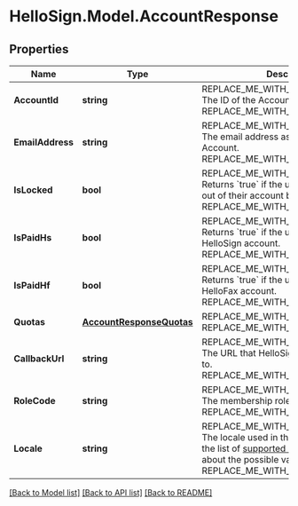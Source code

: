 # HelloSign.Model.AccountResponse

## Properties

Name | Type | Description | Notes
------------ | ------------- | ------------- | -------------
**AccountId** | **string** | REPLACE_ME_WITH_DESCRIPTION_BEGIN The ID of the Account REPLACE_ME_WITH_DESCRIPTION_END | [optional] 
**EmailAddress** | **string** | REPLACE_ME_WITH_DESCRIPTION_BEGIN The email address associated with the Account. REPLACE_ME_WITH_DESCRIPTION_END | [optional] 
**IsLocked** | **bool** | REPLACE_ME_WITH_DESCRIPTION_BEGIN Returns &#x60;true&#x60; if the user has been locked out of their account by a team admin. REPLACE_ME_WITH_DESCRIPTION_END | [optional] 
**IsPaidHs** | **bool** | REPLACE_ME_WITH_DESCRIPTION_BEGIN Returns &#x60;true&#x60; if the user has a paid HelloSign account. REPLACE_ME_WITH_DESCRIPTION_END | [optional] 
**IsPaidHf** | **bool** | REPLACE_ME_WITH_DESCRIPTION_BEGIN Returns &#x60;true&#x60; if the user has a paid HelloFax account. REPLACE_ME_WITH_DESCRIPTION_END | [optional] 
**Quotas** | [**AccountResponseQuotas**](AccountResponseQuotas.md) | REPLACE_ME_WITH_DESCRIPTION_BEGIN  REPLACE_ME_WITH_DESCRIPTION_END | [optional] 
**CallbackUrl** | **string** | REPLACE_ME_WITH_DESCRIPTION_BEGIN The URL that HelloSign events will &#x60;POST&#x60; to. REPLACE_ME_WITH_DESCRIPTION_END | [optional] 
**RoleCode** | **string** | REPLACE_ME_WITH_DESCRIPTION_BEGIN The membership role for the team. REPLACE_ME_WITH_DESCRIPTION_END | [optional] 
**Locale** | **string** | REPLACE_ME_WITH_DESCRIPTION_BEGIN The locale used in this Account. Check out the list of [supported locales](/api/reference/constants/#supported-locales) to learn more about the possible values. REPLACE_ME_WITH_DESCRIPTION_END | [optional] 

[[Back to Model list]](../README.md#documentation-for-models) [[Back to API list]](../README.md#documentation-for-api-endpoints) [[Back to README]](../README.md)

